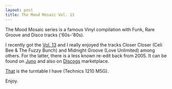 ```yaml
---
layout: post
title: The Mood Mosaic Vol. 13
---
```


<p>The Mood Mosaic series is a famous Vinyl compilation with Funk, Rare Groove and Disco tracks (&#39;60s-&#39;80s).</p>
<p>I recently got the&#0160;<a href="http://www.discogs.com/Various-The-Mood-Mosaic-13-Soul-Seduction/release/1787861" target="_blank" title="The Mood Mosaic 13: Soul Seduction">Vol. 13</a>&#0160;and I really enjoyed the tracks Closer Closer (Celi Bee &amp; The Fuzzy Bunch)&#0160;and Midnight Groove (Love Unlimited)&#0160;among others.&#0160;For the latter, there is a less known re-edit back from 2005. It can be found on <a href="http://www.juno.co.uk/products/re-edits-volume-1-ep/180402-01/?ref=NikosBaxevanis" target="_blank" title="Love Unlimited Orchestra - Midnight Groove (Edit)">Juno</a> and also on <a href="http://www.discogs.com/sell/list?release_id=501875&amp;ev=rb" target="_blank" title="Love Unlimited Orchestra - Midnight Groove (Edit)">Discogs</a> marketplace.</p>
<p><a href="http://farm9.staticflickr.com/8194/8398548430_5e3c8ef15c_o.png" target="_blank" title="My Technics turntable.">That</a>&#0160;is the turntable I have (Technics 1210 M5G).</p>
<p>Enjoy.</p>

